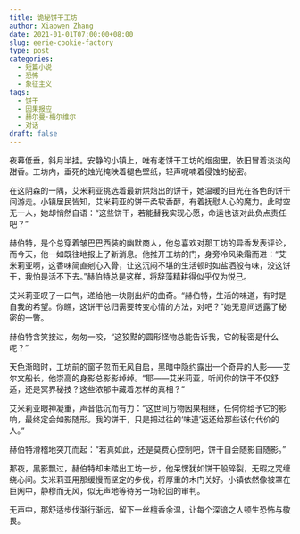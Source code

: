 ```yaml
---
title: 诡秘饼干工坊
author: Xiaowen Zhang
date: 2021-01-01T07:00:00+08:00
slug: eerie-cookie-factory
type: post
categories:
  - 短篇小说
  - 恐怖
  - 象征主义
tags:
  - 饼干
  - 因果报应
  - 赫尔曼·梅尔维尔
  - 对话
draft: false
---
```


夜幕低垂，斜月半挂。安静的小镇上，唯有老饼干工坊的烟囱里，依旧冒着淡淡的甜香。工坊内，垂死的烛光掩映着褪色壁纸，轻声呢喃着侵蚀的秘密。

在这阴森的一隅，艾米莉亚挑选着最新烘焙出的饼干，她温暖的目光在各色的饼干间游走。小镇居民皆知，艾米莉亚的饼干柔软香醇，有着抚慰人心的魔力。此时空无一人，她却悄然自语：“这些饼干，若能替我实现心愿，命运也该对此负点责任吧？”

赫伯特，是个总穿着皱巴巴西装的幽默商人，他总喜欢对那工坊的异香发表评论，而今天，他一如既往地报上了新消息。他推开工坊的门，身旁冷风染霜而进：“艾米莉亚啊，这香味简直剜心入骨，让这沉闷不堪的生活顿时如盐洒般有味，没这饼干，我怕是活不下去。”赫伯特总是这样，将辞藻精耕得似乎仅为悦己。

艾米莉亚叹了一口气，递给他一块刚出炉的曲奇。“赫伯特，生活的味道，有时是自我的希望。你瞧，这饼干总归需要转变心情的方法，对吧？”她无意间透露了秘密的一瞥。

赫伯特含笑接过，匆匆一咬，“这狡黠的圆形怪物总能告诉我，它的秘密是什么呢？”

天色渐暗时，工坊前的窗子忽而无风自启，黑暗中隐约露出一个奇异的人影——艾尔文船长，他崇高的身影总影影绰绰。“耶——艾米莉亚，听闻你的饼干不仅舒适，还是冥界秘技？这些浓郁中藏着怎样的真相？”

艾米莉亚眼神凝重，声音低沉而有力：“这世间万物因果相继，任何你给予它的影响，最终定会如影随形。我的饼干，只是把过往的‘味道’返还给那些该付代价的人。”

赫伯特滑稽地突兀而起：“若真如此，还是莫费心控制吧，饼干自会随影自随影。”

那夜，黑影飘过，赫伯特却未踏出工坊一步，他呆愣犹如饼干般碎裂，无暇之咒缠绕心间。艾米莉亚用那缓慢而坚定的步伐，将厚重的木门关好。小镇依然像被罩在巨网中，静穆而无风，似无声地等待另一场轮回的审判。

无声中，那舒适步伐渐行渐远，留下一丝檀香余温，让每个深谙之人顿生恐怖与敬畏。